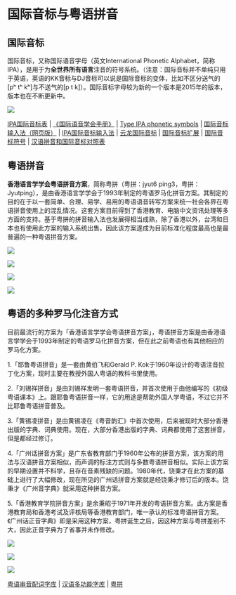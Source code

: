 # 国际音标与粤语拼音

## 国际音标

国际音标，又称国际语音字母（英文International Phonetic Alphabet，简称IPA），是用于为**全世界所有语言**注音的符号系统。（注意：国际音标并不单纯只用于英语，英语的KK音标与DJ音标可以说是国际音标的变体，比如不区分送气的\[pʰ tʰ kʰ\]与不送气的\[p t k\]）。国际音标字母较为新的一个版本是2015年的版本，版本也在不断更新中。

![](http://wx3.sinaimg.cn/large/69144085gy1fxem4c7obvj20j60os46d.jpg)

[IPA国际音标表](http://en-yinbiao.xiao84.com/ipacharts/) | [《国际语音学会手册》](https://book.douban.com/subject/3204889/) | [Type IPA phonetic symbols](http://ipa.typeit.org/full/) | [国际音标输入法（网页版）](http://ytenx.org/byohlyuk/IPA_IME) | [IPA国际音标输入法](https://www.cr173.com/soft/384770.html) | [云龙国际音标](https://github.com/lotem/rime-ipa) | [国际音标扩展](https://unicode-table.com/cn/blocks/ipa-extensions/) | [国际音标符号](https://zh.wiktionary.org/wiki/附录:国际音标符号) | [汉语拼音和国际音标对照表](http://www.zdic.net/appendix/f10.htm)

## 粤语拼音

**香港语言学学会粤语拼音方案**，简称粤拼（粤拼：jyut6 ping3，粤拼：Jyutping），是由香港语言学学会于1993年制定的粤语罗马化拼音方案。其制定的目的在于以一套简单、合理、易学、易用的粤语语音转写方案来统一社会各界在粤语拼音使用上的混乱情况。这套方案目前得到了香港教育、电脑中文资讯处理等多方面的支持。基于粤拼的拼音输入法也发展得相当成熟，除了香港以外，台湾和日本也有使用此方案的输入系统出售。因此该方案遂成为目前标准化程度最高也是最普遍的一种粤语拼音方案。

![](http://wx2.sinaimg.cn/large/69144085gy1fxem63k1e1j20n10a4aeb.jpg)

![](http://wx4.sinaimg.cn/large/69144085gy1fxem63yju7j20o90bv0z2.jpg)

![](http://wx4.sinaimg.cn/large/69144085gy1fxem64ik40j20me0e4ag1.jpg)

![](http://wx1.sinaimg.cn/large/69144085gy1fxem64v5unj20fr05p3z7.jpg)

## 粤语的多种罗马化注音方式

目前最流行的方案为「香港语言学学会粤语拼音方案」，粤语拼音方案是由香港语言学学会于1993年制定的粤语罗马化拼音方案，但在此之前粤语也有其他相应的罗马化方案。

1.「耶鲁粤语拼音」是一套由黄伯飞和Gerald P. Kok于1960年设计的粤语注音拉丁化方案，现时主要在教授外国人粤语的教科书里使用。

2.「刘锡祥拼音」是由刘锡祥发明一套粤语拼音，并首次使用于由他编写的《初级粤语课本》上。跟耶鲁粤语拼音一样，它的用途是帮助外国人学粤语，不过它并不比耶鲁粤语拼音普及。

3.「黄锡凌拼音」是由黄锡凌在《粤音韵汇》中首次使用，后来被现时大部分香港出版的字典、词典使用。现在，大部分香港出版的字典、词典都使用了这套拼音，但是都经过修订。

4.「广州话拼音方案」是广东省教育部门于1960年公布的拼音方案，该方案的用法与汉语拼音方案相似，而声调的标注方式则与多数粤语拼音相似。实际上该方案的早期设置并不科学，且存在音素残缺的问题。1980年代，饶秉才在此方案的基础上进行了大幅修改，现在所见的广州话拼音方案就是经饶秉才修订后的版本。饶秉才《广州音字典》就采用这种拼音方案。

5.「香港教育学院拼音方案」是余秉昭于1971年开发的粤语拼音方案。此方案是香港教育局和香港考试及评核局等香港教育部门，唯一承认的标准粤语拼音方案。《广州话正音字典》即是采用这种方案，粤拼诞生之后，因这种方案与粤拼差别不大，因此正音字典为了省事并未作修改。

![](http://wx3.sinaimg.cn/large/69144085gy1fxem912ylcj20j60h9n6q.jpg)

![](http://wx2.sinaimg.cn/large/69144085ly1g46ylgm6eyj20jz1c840d.jpg)

![](http://wx3.sinaimg.cn/large/69144085gy1fxem93er79j20j60b4n31.jpg)

[粤语审音配词字库](http://humanum.arts.cuhk.edu.hk/Lexis/lexi-can/) | [汉语多功能字库](http://humanum.arts.cuhk.edu.hk/Lexis/lexi-mf/)  |  [粤拼](https://www.lshk.org/jyutping)

